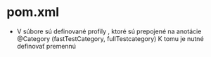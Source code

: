 pom.xml
==================
- V súbore sú definované profily <profiles></profiles>, ktoré sú prepojené 
    na anotácie @Category (fastTestCategory, fullTestcategory) 
    K tomu je nutné definovať premennú <parameters><category /><parameters/>
  
